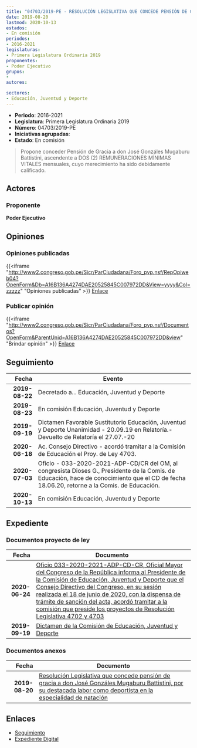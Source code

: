 ```yaml
---
title: "04703/2019-PE - RESOLUCIÓN LEGISLATIVA QUE CONCEDE PENSIÓN DE GRACIA A DON JOSÉ GONZÁLES MUGABURU BATTISTINI, POR SU DESTACADA LABOR COMO DEPORTISTA EN LA ESPECIALIDAD DE NATACIÓN"
date: 2019-08-20
lastmod: 2020-10-13
estados:
- En comisión
periodos:
- 2016-2021
legislaturas:
- Primera Legislatura Ordinaria 2019
proponentes:
- Poder Ejecutivo
grupos:
- 
autores:

sectores:
- Educación, Juventud y Deporte
---
```

- **Periodo**: 2016-2021
- **Legislatura**: Primera Legislatura Ordinaria 2019
- **Número**: 04703/2019-PE
- **Iniciativas agrupadas**: 
- **Estado**: En comisión

> Propone conceder Pensión de Gracia a don José Gonzáles Mugaburu Battistini, ascendente a DOS (2) REMUNERACIONES MÍNIMAS VITALES mensuales, cuyo merecimiento ha sido debidamente calificado.


## Actores

### Proponente

**Poder Ejecutivo**

## Opiniones

### Opiniones publicadas

{{<iframe "http://www2.congreso.gob.pe/Sicr/ParCiudadana/Foro_pvp.nsf/RepOpiweb04?OpenForm&Db=A16B136A4274DAE20525845C007972DD&View=yyyy&Col=zzzzz" "Opiniones publicadas" >}}
[Enlace](http://www2.congreso.gob.pe/Sicr/ParCiudadana/Foro_pvp.nsf/RepOpiweb04?OpenForm&Db=A16B136A4274DAE20525845C007972DD&View=yyyy&Col=zzzzz)

### Publicar opinión

{{<iframe "http://www2.congreso.gob.pe/Sicr/ParCiudadana/Foro_pvp.nsf/Documentos?OpenForm&ParentUnid=A16B136A4274DAE20525845C007972DD&view" "Brindar opinión" >}}
[Enlace](http://www2.congreso.gob.pe/Sicr/ParCiudadana/Foro_pvp.nsf/Documentos?OpenForm&ParentUnid=A16B136A4274DAE20525845C007972DD&view)


## Seguimiento

| Fecha | Evento |
|------:|--------|
| **2019-08-22** | Decretado a... Educación, Juventud y Deporte |
| **2019-08-23** | En comisión Educación, Juventud y Deporte |
| **2019-09-19** | Dictamen Favorable Sustitutorio Educación, Juventud y Deporte Unanimidad - 20.09.19 en Relatoría.-Devuelto de Relatoría el 27.07.-20 |
| **2020-06-18** | Ac. Consejo Directivo - acordó tramitar a la Comisión de Educación el Proy. de Ley 4703. |
| **2020-07-03** | Oficio - 033-2020-2021-ADP-CD/CR del OM, al congresista Dioses G., Presidente de la Comis. de Educaciòn, hace de conocimiento que el CD de fecha 18.06.20, retorne a la Comis. de Educación. |
| **2020-10-13** | En comisión Educación, Juventud y Deporte |

## Expediente

### Documentos proyecto de ley

| Fecha | Documento |
|------:|-----------|
| **2020-06-24** | [Oficio 033-2020-2021-ADP-CD-CR, Oficial Mayor del Congreso de la República informa al Presidente de la Comisión de Educación, Juventud y Deporte que el Consejo Directivo del Congreso, en su sesión realizada el 18 de junio de 2020, con la dispensa de trámite de sanción del acta, acordó tramitar a la comisión que preside los proyectos de Resolución Legislativa 4702 y 4703](http://www.leyes.congreso.gob.pe/Documentos/2016_2021/Oficios/Oficialia_Mayor/OFICIO-033-2020-2021-ADP-CD-CR.pdf) |
| **2019-09-19** | [Dictamen de la Comisión de Educación, Juventud y Deporte](http://www.leyes.congreso.gob.pe/Documentos/2016_2021/Dictamenes/Proyectos_de_Ley/04703DC10MAY20190919.pdf) |

### Documentos anexos

| Fecha | Documento |
|------:|-----------|
| **2019-08-20** | [Resolución Legislativa que concede pensión de gracia a don José Gonzáles Mugaburu Battistini, por su destacada labor como deportista en la especialidad de natación](http://www.leyes.congreso.gob.pe/Documentos/2016_2021/Proyectos_de_Ley_y_de_Resoluciones_Legislativas/PL0470320190820.pdf) |

## Enlaces

- [Seguimiento](http://www2.congreso.gob.pe/Sicr/TraDocEstProc/CLProLey2016.nsf/f7fff46988ca05b1052578e100829cc7/42a1498a4241c13b0525845c006fa3af?OpenDocument)
- [Expediente Digital](http://www2.congreso.gob.pe/Sicr/TraDocEstProc/Expvirt_2011.nsf/visbusqptramdoc1621/04703?opendocument)

